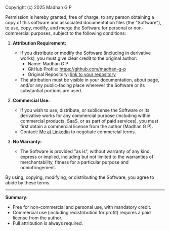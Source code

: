 Copyright (c) 2025 Madhan G P

Permission is hereby granted, free of charge, to any person obtaining a copy of this software and associated documentation files (the "Software"), to use, copy, modify, and merge the Software for personal or non-commercial purposes, subject to the following conditions:

1. **Attribution Requirement:**  
   - If you distribute or modify the Software (including in derivative works), you must give clear credit to the original author:  
     - Name: Madhan G P  
     - GitHub Profile: https://github.com/madhan-g-p  
     - Original Repository: [link to your repository](https://github.com/madhan-g-p/sequelize-xcli)  
   - The attribution must be visible in your documentation, about page, and/or any public-facing place wherever the Software or its substantial portions are used.

2. **Commercial Use:**  
   - If you wish to use, distribute, or sublicense the Software or its derivative works for any commercial purpose (including within commercial products, SaaS, or as part of paid services), you must first obtain a commercial license from the author (Madhan G P).  
   - Contact: [Me at Linkedin](https://in.linkedin.com/in/madhana-gopal) to negotiate commercial terms.

3. **No Warranty:**  
   - The Software is provided "as is", without warranty of any kind, express or implied, including but not limited to the warranties of merchantability, fitness for a particular purpose and noninfringement.

By using, copying, modifying, or distributing the Software, you agree to abide by these terms.

---

**Summary:**  
- Free for non-commercial and personal use, with mandatory credit.
- Commercial use (including redistribution for profit) requires a paid license from the author.
- Full attribution is always required.

